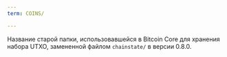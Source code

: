 ```yaml
---
term: COINS/

---
```

Название старой папки, использовавшейся в Bitcoin Core для хранения набора UTXO, замененной файлом `chainstate/` в версии 0.8.0.